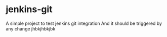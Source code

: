# jenkins-git
A simple project to test jenkins git integration
And it should be triggered by any change
jhbkjhbkjbk
